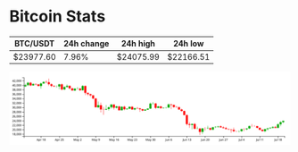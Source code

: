 # Bitcoin Stats

BTC/USDT|24h change|24h high|24h low|
|---|---|---|---|
|$23977.60|7.96%|$24075.99|$22166.51|

<img src="./chart.svg">

